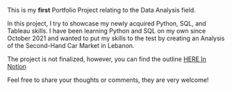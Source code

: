 This is my <b>first</b> Portfolio Project relating to the Data Analysis field.

In this project, I try to showcase my newly acquired Python, SQL, and Tableau skills.
I have been learning Python and SQL on my own since October 2021 and wanted to put my skills to the test by creating an Analysis of the Second-Hand Car Market in Lebanon.

The project is not finalized, however, you can find the outline <a href="https://repeated-camelotia-690.notion.site/Olx-Car-Market-Analysis-89a775e557a64d3286a75c49925c680c">HERE In Notion</a>

Feel free to share your thoughts or comments, they are very welcome!
